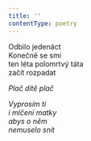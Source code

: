 ```yaml
---
title: ''
contentType: poetry
---
```


<section>

Odbilo jedenáct  
Konečně se smí  
ten léta polomrtvý táta  
začít rozpadat

_Plač dítě plač_

</section>

<section>

_Vyprosím ti  
i mlčení matky  
abys o něm  
nemuselo snít_

</section>
